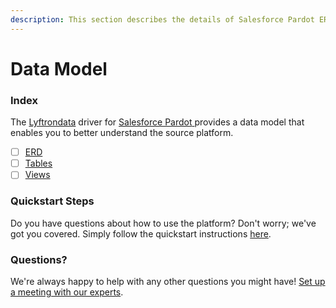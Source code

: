 ```yaml
---
description: This section describes the details of Salesforce Pardot ERD, Tables, and Views.
---
```


# Data Model

### Index

The  [Lyftrondata](https://www.lyftrondata.com/) driver for [Salesforce Pardot](https://www.lyftrondata.com/integration/salesforce-pardot/)[ ](https://www.lyftrondata.com/integration/salesforce-pardot/)provides a data model that enables you to better understand the source platform.

* [ ] [ERD](../../../marketing-analytics/salesforce-pardot/data-model/erd.md)
* [ ] [Tables](../../../marketing-analytics/salesforce-pardot/data-model/tables.md)
* [ ] [Views](../../../marketing-analytics/salesforce-pardot/data-model/views.md)

### Quickstart Steps

Do you have questions about how to use the platform? Don't worry; we've got you covered. Simply follow the quickstart instructions [here](../../../../quickstart-steps.md).

### Questions? <a href="#questions" id="questions"></a>

We're always happy to help with any other questions you might have! [Set up a meeting with our experts](https://www.lyftrondata.com/book-a-meeting/).


